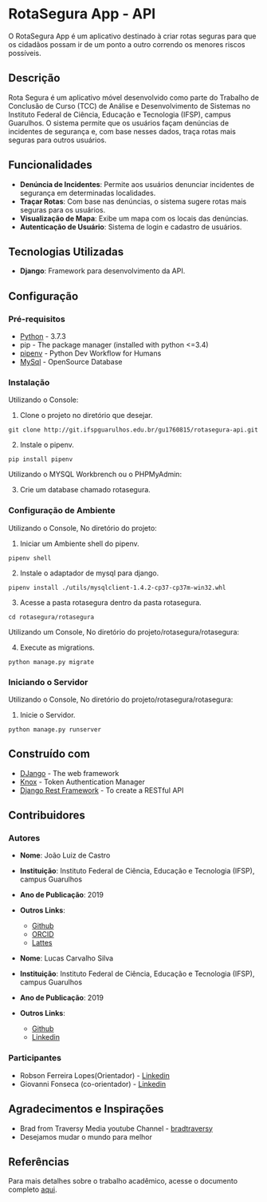 # RotaSegura App - API

O RotaSegura App é um aplicativo destinado à criar rotas seguras para que os cidadãos possam ir de um ponto a outro correndo os menores riscos possíveis.

## Descrição

Rota Segura é um aplicativo móvel desenvolvido como parte do Trabalho de Conclusão de Curso (TCC) de Análise e Desenvolvimento de Sistemas no Instituto Federal de Ciência, Educação e Tecnologia (IFSP), campus Guarulhos. O sistema permite que os usuários façam denúncias de incidentes de segurança e, com base nesses dados, traça rotas mais seguras para outros usuários.

## Funcionalidades

- **Denúncia de Incidentes**: Permite aos usuários denunciar incidentes de segurança em determinadas localidades.
- **Traçar Rotas**: Com base nas denúncias, o sistema sugere rotas mais seguras para os usuários.
- **Visualização de Mapa**: Exibe um mapa com os locais das denúncias.
- **Autenticação de Usuário**: Sistema de login e cadastro de usuários.

## Tecnologias Utilizadas

- **Django**: Framework para desenvolvimento da API.

## Configuração

### Pré-requisitos

*  [Python](https://www.python.org/downloads/) - 3.7.3
*  pip - The package manager (installed with python <=3.4)
*  [pipenv](https://docs.pipenv.org/en/latest/) - Python Dev Workflow for Humans
*  [MySql](https://www.mysql.com/downloads/) - OpenSource Database

### Instalação
Utilizando o Console:

1.    Clone o projeto no diretório que desejar.
```
git clone http://git.ifspguarulhos.edu.br/gu1760815/rotasegura-api.git
```

2.  Instale o pipenv.
```
pip install pipenv
```

Utilizando o MYSQL Workbrench ou o PHPMyAdmin:

3.  Crie um database chamado rotasegura.

### Configuração de Ambiente
Utilizando o Console, No diretório do projeto:

1.  Iniciar um Ambiente shell do pipenv.
```
pipenv shell
```

2.  Instale o adaptador de mysql para django.
```
pipenv install ./utils/mysqlclient-1.4.2-cp37-cp37m-win32.whl
```

3.  Acesse a pasta rotasegura dentro da pasta rotasegura.
```
cd rotasegura/rotasegura
```

Utilizando um Console, No diretório do projeto/rotasegura/rotasegura:

4.  Execute as migrations.
```
python manage.py migrate
```

### Iniciando o Servidor
Utilizando o Console, No diretório do projeto/rotasegura/rotasegura:


1.  Inicie o Servidor.
```
python manage.py runserver
```
## Construído com

* [DJango](https://www.djangoproject.com/) - The web framework
* [Knox](https://github.com/James1345/django-rest-knox) - Token Authentication Manager
* [Django Rest Framework](https://www.django-rest-framework.org/) - To create a RESTful API

## Contribuidores

### Autores

- **Nome**: João Luiz de Castro
- **Instituição**: Instituto Federal de Ciência, Educação e Tecnologia (IFSP), campus Guarulhos
- **Ano de Publicação**: 2019
- **Outros Links**:
    - [Github](https://github.com/JooLuiz)
    - [ORCID](https://orcid.org/0009-0003-1669-4633)
    - [Lattes](http://lattes.cnpq.br/0659061239798618)

- **Nome**: Lucas Carvalho Silva
- **Instituição**: Instituto Federal de Ciência, Educação e Tecnologia (IFSP), campus Guarulhos
- **Ano de Publicação**: 2019
- **Outros Links**:
    - [Github](https://github.com/Lucas4500)
    - [Linkedin](https://www.linkedin.com/in/lucas-carvalho-silva-9bb30611a/)

### Participantes

*  Robson Ferreira Lopes(Orientador) - [Linkedin](https://www.linkedin.com/in/flrobson77/)
*  Giovanni Fonseca (co-orientador) - [Linkedin](https://www.linkedin.com/in/giovani-fonseca-ravagnani-disperati-a4494571/)

## Agradecimentos e Inspirações

* Brad from Traversy Media youtube Channel - [bradtraversy](https://github.com/bradtraversy)
* Desejamos mudar o mundo para melhor

## Referências

Para mais detalhes sobre o trabalho acadêmico, acesse o documento completo [aqui](https://pergamum.biblioteca.ifsp.edu.br/acervo/77634).